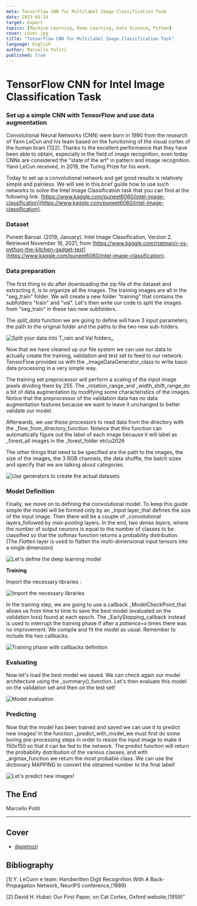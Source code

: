 ```yaml
---
meta: TensorFlow CNN for Multilabel Image Classification Task
date: 2023-03-24
target: Expert 
topics: [Machine Learning, Deep Learning, Data Science, Python] 
cover: cover.jpg
title: "TensorFlow CNN for Multilabel Image Classification Task"
language: English
author: Marcello Politi
published: true
---
```



# TensorFlow CNN for Intel Image Classification Task

### Set up a simple CNN with TensorFlow and use data augmentation

Convolutional Neural Networks (CNN) were born in 1990 from the research of Yann LeCun and his team based on the functioning of the visual cortex of the human brain [1][2]. Thanks to the excellent performance that they have been able to obtain, especially in the field of image recognition, even today CNNs are considered the \"state of the art\" in pattern and image recognition. Yann LeCun received, in 2019, the Turing Prize for his work.

Today to set up a convolutional network and get good results is relatively simple and painless. We will see in this brief guide how to use such networks to solve the Intel Image Classification task that you can find at the following link: [https://www.kaggle.com/puneet6060/intel-image-classification](https://www.kaggle.com/puneet6060/intel-image-classification).

### Dataset

Puneet Bansal. (2019, January). Intel Image Classification, Version 2. Retrieved November 16, 2021, from [https://www.kaggle.com/rtatman/r-vs-python-the-kitchen-gadget-test](https://www.kaggle.com/puneet6060/intel-image-classification).

### Data preparation

The first thing to do after downloading the zip file of the dataset and extracting it, is to organize all the images. The training images are all in the \"seg_train\" folder. We will create a new folder \"training\" that contains the subfolders \"train\" and \"val\". Let's then write our code to split the images from \"seg_train\" in these two new subfolders.

The _split_data_ function we are going to define will have 3 input parameters, the path to the original folder and the paths to the two new sub-folders.

![Split your data into T_rain and Val folders_](https://miro.medium.com/1*cD4uLNd35kMlJ-kMGeczGQ.png)

Now that we have cleaned up our file system we can use our data to actually create the training, validation and test set to feed to our network. TensorFlow provides us with the _ImageDataGenerator_class to write basic data processing in a very simple way.

The training set preprocessor will perform a scaling of the input image pixels dividing them by 255. The _rotation_range_and _width_shift_range_do a bit of data augmentation by modifying some characteristics of the images. Notice that the preprocessor of the validation data has no data augmentation features because we want to leave it unchanged to better validate our model.

Afterwards, we use these processors to read data from the directory with the _flow_from_directory_function. Noteice that this function can automatically figure out the label of each image because it will label as _forest_all images in the _forest_folder etc\u2026

The other things that need to be specified are the path to the images, the size of the images, the 3 RGB channels, the data shuffle, the batch sizes and specify that we are talking about categories.

![Use generators to create the actual datasets](https://miro.medium.com/1*urp9L-OtNSppMJNOxAXHJA.png)

### Model Definition

Finally, we move on to defining the convolutional model. To keep this guide simple the model will be formed only by an _Input layer_that defines the size of the input image. Then there will be a couple of _convolutional layers_followed by _max-pooling_ layers. In the end, two _dense layers_, where the number of output neurons is equal to the number of classes to be classified so that the softmax function returns a probability distribution. (The _Flatten_ layer is used to flatten the multi-dimensional input tensors into a single dimension)

![Let's define the deep learning model](https://miro.medium.com/1*_N5QvYVR_cQwSo2netborw.png)

**Training**

Import the necessary libraries :

![Import the necessary libraries](https://miro.medium.com/1*jYy-wTG0xfMDS-WGjYlI-g.png)

In the training step, we are going to use a callback _ModelCheckPoint_that allows us from time to time to save the best model (evaluated on the validation loss) found at each epoch. The _EarlyStopping_callback instead is used to interrupt the training phase if after a _patience=x_ times there was no improvement. We compile and fit the model as usual. Remember to include the two callbacks.

![Training phase with callbacks definition](https://miro.medium.com/1*Cu21xdwn5CRHYxZ3WeuaIQ.png)

### Evaluating

Now let's load the best model we saved. We can check again our model architecture using the _summary()_function. Let's then evaluate this model on the validation set and then on the test set!

![Model evaluation](https://miro.medium.com/1*-UWqBn0SPfk5NucHwhZbFQ.png)

### Predicting

Now that the model has been trained and saved we can use it to predict new images!
In the function _predict_with_model_we must first do some boring pre-processing steps in order to resize the input image to make it 150x150 so that it can be fed to the network.
The predict function will return the probability distribution of the various classes, and with _argmax_function we return the most probable class. We can use the dictionary MAPPING to convert the obtained number to the final label!

![Let's predict new images!](https://miro.medium.com/1*hmd-QtK_i3YiUbif0Oh-zA.png)

## The End

Marcello Politi

---

## Cover 
* [@pietrozj](https://unsplash.com/@pietrozj?utm_source=medium&utm_medium=referral)

## Bibliography

[1] Y. LeCunn e team: Handwritten Digit Recognition With A Back-Propagation Network, NeurIPS conference,(1989)

[2] David H. Hubel: Our First Paper, on Cat Cortex, Oxford website,(1959)"